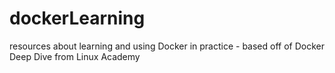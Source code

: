 # dockerLearning
resources about learning and using Docker in practice - based off of Docker Deep Dive from Linux Academy
